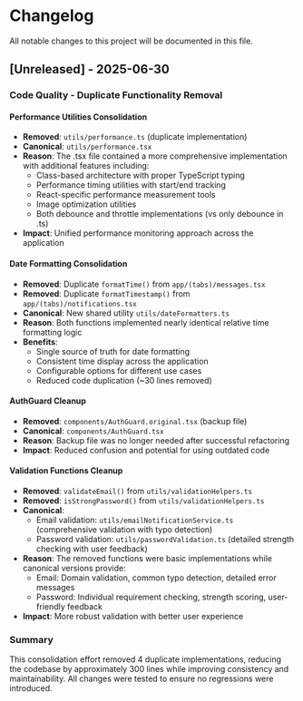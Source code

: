 # Changelog

All notable changes to this project will be documented in this file.

## [Unreleased] - 2025-06-30

### Code Quality - Duplicate Functionality Removal

#### Performance Utilities Consolidation
- **Removed**: `utils/performance.ts` (duplicate implementation)
- **Canonical**: `utils/performance.tsx`
- **Reason**: The .tsx file contained a more comprehensive implementation with additional features including:
  - Class-based architecture with proper TypeScript typing
  - Performance timing utilities with start/end tracking
  - React-specific performance measurement tools
  - Image optimization utilities
  - Both debounce and throttle implementations (vs only debounce in .ts)
- **Impact**: Unified performance monitoring approach across the application

#### Date Formatting Consolidation
- **Removed**: Duplicate `formatTime()` from `app/(tabs)/messages.tsx`
- **Removed**: Duplicate `formatTimestamp()` from `app/(tabs)/notifications.tsx`
- **Canonical**: New shared utility `utils/dateFormatters.ts`
- **Reason**: Both functions implemented nearly identical relative time formatting logic
- **Benefits**:
  - Single source of truth for date formatting
  - Consistent time display across the application
  - Configurable options for different use cases
  - Reduced code duplication (~30 lines removed)

#### AuthGuard Cleanup
- **Removed**: `components/AuthGuard.original.tsx` (backup file)
- **Canonical**: `components/AuthGuard.tsx`
- **Reason**: Backup file was no longer needed after successful refactoring
- **Impact**: Reduced confusion and potential for using outdated code

#### Validation Functions Cleanup
- **Removed**: `validateEmail()` from `utils/validationHelpers.ts`
- **Removed**: `isStrongPassword()` from `utils/validationHelpers.ts`
- **Canonical**: 
  - Email validation: `utils/emailNotificationService.ts` (comprehensive validation with typo detection)
  - Password validation: `utils/passwordValidation.ts` (detailed strength checking with user feedback)
- **Reason**: The removed functions were basic implementations while canonical versions provide:
  - Email: Domain validation, common typo detection, detailed error messages
  - Password: Individual requirement checking, strength scoring, user-friendly feedback
- **Impact**: More robust validation with better user experience

### Summary
This consolidation effort removed 4 duplicate implementations, reducing the codebase by approximately 300 lines while improving consistency and maintainability. All changes were tested to ensure no regressions were introduced.